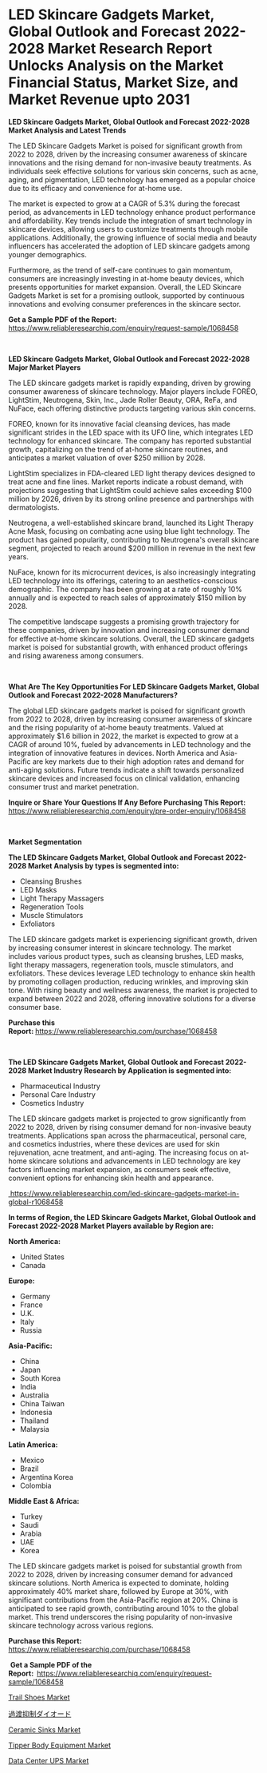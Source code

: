 <p><h1>LED Skincare Gadgets Market, Global Outlook and Forecast 2022-2028 Market Research Report Unlocks Analysis on the Market Financial Status, Market Size, and Market Revenue upto 2031</h1></p><p><strong>LED Skincare Gadgets Market, Global Outlook and Forecast 2022-2028 Market Analysis and Latest Trends</strong></p>
<p><p>The LED Skincare Gadgets Market is poised for significant growth from 2022 to 2028, driven by the increasing consumer awareness of skincare innovations and the rising demand for non-invasive beauty treatments. As individuals seek effective solutions for various skin concerns, such as acne, aging, and pigmentation, LED technology has emerged as a popular choice due to its efficacy and convenience for at-home use.</p><p>The market is expected to grow at a CAGR of 5.3% during the forecast period, as advancements in LED technology enhance product performance and affordability. Key trends include the integration of smart technology in skincare devices, allowing users to customize treatments through mobile applications. Additionally, the growing influence of social media and beauty influencers has accelerated the adoption of LED skincare gadgets among younger demographics.</p><p>Furthermore, as the trend of self-care continues to gain momentum, consumers are increasingly investing in at-home beauty devices, which presents opportunities for market expansion. Overall, the LED Skincare Gadgets Market is set for a promising outlook, supported by continuous innovations and evolving consumer preferences in the skincare sector.</p></p>
<p><strong>Get a Sample PDF of the Report:&nbsp;</strong> <a href="https://www.reliableresearchiq.com/enquiry/request-sample/1068458">https://www.reliableresearchiq.com/enquiry/request-sample/1068458</a></p>
<p>&nbsp;</p>
<p><strong>LED Skincare Gadgets Market, Global Outlook and Forecast 2022-2028 Major Market Players</strong></p>
<p><p>The LED skincare gadgets market is rapidly expanding, driven by growing consumer awareness of skincare technology. Major players include FOREO, LightStim, Neutrogena, Skin, Inc., Jade Roller Beauty, ORA, ReFa, and NuFace, each offering distinctive products targeting various skin concerns.</p><p>FOREO, known for its innovative facial cleansing devices, has made significant strides in the LED space with its UFO line, which integrates LED technology for enhanced skincare. The company has reported substantial growth, capitalizing on the trend of at-home skincare routines, and anticipates a market valuation of over $250 million by 2028.</p><p>LightStim specializes in FDA-cleared LED light therapy devices designed to treat acne and fine lines. Market reports indicate a robust demand, with projections suggesting that LightStim could achieve sales exceeding $100 million by 2026, driven by its strong online presence and partnerships with dermatologists.</p><p>Neutrogena, a well-established skincare brand, launched its Light Therapy Acne Mask, focusing on combating acne using blue light technology. The product has gained popularity, contributing to Neutrogena's overall skincare segment, projected to reach around $200 million in revenue in the next few years.</p><p>NuFace, known for its microcurrent devices, is also increasingly integrating LED technology into its offerings, catering to an aesthetics-conscious demographic. The company has been growing at a rate of roughly 10% annually and is expected to reach sales of approximately $150 million by 2028.</p><p>The competitive landscape suggests a promising growth trajectory for these companies, driven by innovation and increasing consumer demand for effective at-home skincare solutions. Overall, the LED skincare gadgets market is poised for substantial growth, with enhanced product offerings and rising awareness among consumers.</p></p>
<p>&nbsp;</p>
<p><strong>What Are The Key Opportunities For LED Skincare Gadgets Market, Global Outlook and Forecast 2022-2028 Manufacturers?</strong></p>
<p><p>The global LED skincare gadgets market is poised for significant growth from 2022 to 2028, driven by increasing consumer awareness of skincare and the rising popularity of at-home beauty treatments. Valued at approximately $1.6 billion in 2022, the market is expected to grow at a CAGR of around 10%, fueled by advancements in LED technology and the integration of innovative features in devices. North America and Asia-Pacific are key markets due to their high adoption rates and demand for anti-aging solutions. Future trends indicate a shift towards personalized skincare devices and increased focus on clinical validation, enhancing consumer trust and market penetration.</p></p>
<p><strong>Inquire or Share Your Questions If Any Before Purchasing This Report:</strong> <a href="https://www.reliableresearchiq.com/enquiry/pre-order-enquiry/1068458">https://www.reliableresearchiq.com/enquiry/pre-order-enquiry/1068458</a></p>
<p>&nbsp;</p>
<p><strong>Market Segmentation</strong></p>
<p><strong>The LED Skincare Gadgets Market, Global Outlook and Forecast 2022-2028 Market Analysis by types is segmented into:</strong></p>
<p><ul><li>Cleansing Brushes</li><li>LED Masks</li><li>Light Therapy Massagers</li><li>Regeneration Tools</li><li>Muscle Stimulators</li><li>Exfoliators</li></ul></p>
<p><p>The LED skincare gadgets market is experiencing significant growth, driven by increasing consumer interest in skincare technology. The market includes various product types, such as cleansing brushes, LED masks, light therapy massagers, regeneration tools, muscle stimulators, and exfoliators. These devices leverage LED technology to enhance skin health by promoting collagen production, reducing wrinkles, and improving skin tone. With rising beauty and wellness awareness, the market is projected to expand between 2022 and 2028, offering innovative solutions for a diverse consumer base.</p></p>
<p><strong>Purchase this Report:&nbsp;</strong><a href="https://www.reliableresearchiq.com/purchase/1068458">https://www.reliableresearchiq.com/purchase/1068458</a></p>
<p>&nbsp;</p>
<p><strong>The LED Skincare Gadgets Market, Global Outlook and Forecast 2022-2028 Market Industry Research by Application is segmented into:</strong></p>
<p><ul><li>Pharmaceutical Industry</li><li>Personal Care Industry</li><li>Cosmetics Industry</li></ul></p>
<p><p>The LED skincare gadgets market is projected to grow significantly from 2022 to 2028, driven by rising consumer demand for non-invasive beauty treatments. Applications span across the pharmaceutical, personal care, and cosmetics industries, where these devices are used for skin rejuvenation, acne treatment, and anti-aging. The increasing focus on at-home skincare solutions and advancements in LED technology are key factors influencing market expansion, as consumers seek effective, convenient options for enhancing skin health and appearance.</p></p>
<p><a href="https://www.reliableresearchiq.com/led-skincare-gadgets-market-in-global-r1068458">&nbsp;https://www.reliableresearchiq.com/led-skincare-gadgets-market-in-global-r1068458</a></p>
<p><strong>In terms of Region, the LED Skincare Gadgets Market, Global Outlook and Forecast 2022-2028 Market Players available by Region are:</strong></p>
<p>
    <p> <strong> North America: </strong>
        <ul>
            <li>United States</li>
            <li>Canada</li>
        </ul>
        </p> 
    <p> <strong> Europe: </strong>
        <ul>
            <li>Germany</li>
            <li>France</li>
            <li>U.K.</li>
            <li>Italy</li>
            <li>Russia</li>
        </ul>
        </p> 
    <p> <strong> Asia-Pacific: </strong>
        <ul>
            <li>China</li>
            <li>Japan</li>
            <li>South Korea</li>
            <li>India</li>
            <li>Australia</li>
            <li>China Taiwan</li>
            <li>Indonesia</li>
            <li>Thailand</li>
            <li>Malaysia</li>
        </ul>
        </p> 
    <p> <strong> Latin America: </strong>
        <ul>
            <li>Mexico</li>
            <li>Brazil</li>
            <li>Argentina Korea</li>
            <li>Colombia</li>
        </ul>
        </p> 
    <p> <strong> Middle East & Africa: </strong>
        <ul>
            <li>Turkey</li>
            <li>Saudi</li>
            <li>Arabia</li>
            <li>UAE</li>
            <li>Korea</li>
        </ul>
    </p>
    </p>
<p><p>The LED skincare gadgets market is poised for substantial growth from 2022 to 2028, driven by increasing consumer demand for advanced skincare solutions. North America is expected to dominate, holding approximately 40% market share, followed by Europe at 30%, with significant contributions from the Asia-Pacific region at 20%. China is anticipated to see rapid growth, contributing around 10% to the global market. This trend underscores the rising popularity of non-invasive skincare technology across various regions.</p></p>
<p><strong>Purchase this Report: </strong><a href="https://www.reliableresearchiq.com/purchase/1068458">https://www.reliableresearchiq.com/purchase/1068458</a></p>
<p>&nbsp;<strong>Get a Sample PDF of the Report:&nbsp;&nbsp;</strong><a href="https://www.reliableresearchiq.com/enquiry/request-sample/1068458">https://www.reliableresearchiq.com/enquiry/request-sample/1068458</a></p>
<p><strong></strong></p>
<p><p><a href="https://www.linkedin.com/pulse/trail-shoes-industry-sector-market-dynamics-future-scenarios-yrrie?trackingId=m6WBCjbQT0mqAccw1puPPw%3D%3D">Trail Shoes Market</a></p><p><a href="https://github.com/lababdou/Market-Research-Report-List-6/blob/main/742175710294.md">過渡抑制ダイオード</a></p><p><a href="https://www.linkedin.com/pulse/ceramic-sinks-market-size-growth-industry-analysis-segmentation-wrjff?trackingId=kYGaIhYfTvyKDJUFf8OCVg%3D%3D">Ceramic Sinks Market</a></p><p><a href="https://medium.com/@ruslanuc7g/this-report-aims-to-deliver-an-in-depth-analysis-of-the-global-tipper-body-equipment-market-5735d02b5c4b">Tipper Body Equipment Market</a></p><p><a href="https://medium.com/@ruslanuc7g/the-data-center-ups-market-has-witnessed-significant-growth-in-recent-years-and-this-trend-is-90052a04f201">Data Center UPS Market</a></p></p>